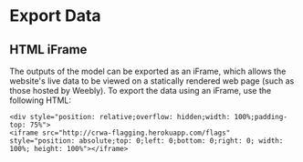 # Export Data

## HTML iFrame

The outputs of the model can be exported as an iFrame, which allows the website's live data to be viewed on a statically rendered web page (such as those hosted by Weebly). To export the data using an iFrame, use the following HTML:

    <div style="position: relative;overflow: hidden;width: 100%;padding-top: 75%">
    <iframe src="http://crwa-flagging.herokuapp.com/flags" style="position: absolute;top: 0;left: 0;bottom: 0;right: 0; width: 100%; height: 100%"></iframe>
